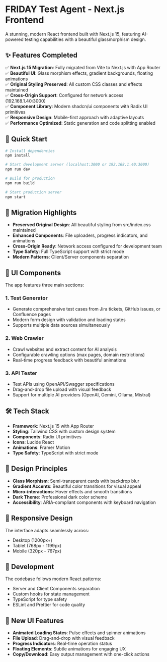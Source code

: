 # FRIDAY Test Agent - Next.js Frontend

A stunning, modern React frontend built with Next.js 15, featuring AI-powered testing capabilities with a beautiful glassmorphism design.

## ✨ Features Completed

✅ **Next.js 15 Migration**: Fully migrated from Vite to Next.js with App Router  
✅ **Beautiful UI**: Glass morphism effects, gradient backgrounds, floating animations  
✅ **Original Styling Preserved**: All custom CSS classes and effects maintained  
✅ **Cross-Origin Support**: Configured for network access (192.168.1.40:3000)  
✅ **Component Library**: Modern shadcn/ui components with Radix UI primitives  
✅ **Responsive Design**: Mobile-first approach with adaptive layouts  
✅ **Performance Optimized**: Static generation and code splitting enabled  

## 🚀 Quick Start

```bash
# Install dependencies
npm install

# Start development server (localhost:3000 or 192.168.1.40:3000)
npm run dev

# Build for production
npm run build

# Start production server
npm start
```

## 🎯 Migration Highlights

- **Preserved Original Design**: All beautiful styling from src/index.css maintained
- **Enhanced Components**: File uploaders, progress indicators, and animations
- **Cross-Origin Ready**: Network access configured for development team
- **Type Safety**: Full TypeScript support with strict mode
- **Modern Patterns**: Client/Server components separation

## 🎨 UI Components

The app features three main sections:

### 1. Test Generator
- Generate comprehensive test cases from Jira tickets, GitHub issues, or Confluence pages
- Modern form design with validation and loading states
- Supports multiple data sources simultaneously

### 2. Web Crawler
- Crawl websites and extract content for AI analysis
- Configurable crawling options (max pages, domain restrictions)
- Real-time progress feedback with beautiful animations

### 3. API Tester
- Test APIs using OpenAPI/Swagger specifications
- Drag-and-drop file upload with visual feedback
- Support for multiple AI providers (OpenAI, Gemini, Ollama, Mistral)

## 🛠 Tech Stack

- **Framework**: Next.js 15 with App Router
- **Styling**: Tailwind CSS with custom design system
- **Components**: Radix UI primitives
- **Icons**: Lucide React
- **Animations**: Framer Motion
- **Type Safety**: TypeScript with strict mode

## 🎯 Design Principles

- **Glass Morphism**: Semi-transparent cards with backdrop blur
- **Gradient Accents**: Beautiful color transitions for visual appeal
- **Micro-interactions**: Hover effects and smooth transitions
- **Dark Theme**: Professional dark color scheme
- **Accessibility**: ARIA-compliant components with keyboard navigation

## 📱 Responsive Design

The interface adapts seamlessly across:
- Desktop (1200px+)
- Tablet (768px - 1199px)
- Mobile (320px - 767px)

## 🔧 Development

The codebase follows modern React patterns:
- Server and Client Components separation
- Custom hooks for state management
- TypeScript for type safety
- ESLint and Prettier for code quality

## 🌟 New UI Features

- **Animated Loading States**: Pulse effects and spinner animations
- **File Upload**: Drag-and-drop with visual feedback
- **Progress Indicators**: Real-time operation status
- **Floating Elements**: Subtle animations for engaging UX
- **Copy/Download**: Easy output management with one-click actions